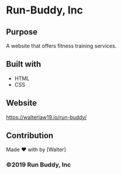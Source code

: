 # Run-Buddy, Inc

## Purpose
A website that offers fitness training services.

## Built with
* HTML
* CSS

## Website
https://walterlaw19.io/run-buddy/

## Contribution
Made ❤️ with by [Walter]

### ©️2019 Run Buddy, Inc
